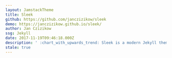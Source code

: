 ```yaml
---
layout: JamstackTheme
title: Sleek
github: https://github.com/janczizikow/sleek
demo: https://janczizikow.github.io/sleek/
author: Jan Czizikow
ssg: Jekyll
date: 2017-11-19T09:46:18.000Z
description: ' :chart_with_upwards_trend: Sleek is a modern Jekyll theme focused on speed performance & SEO best practices'
stale: true
---
```

